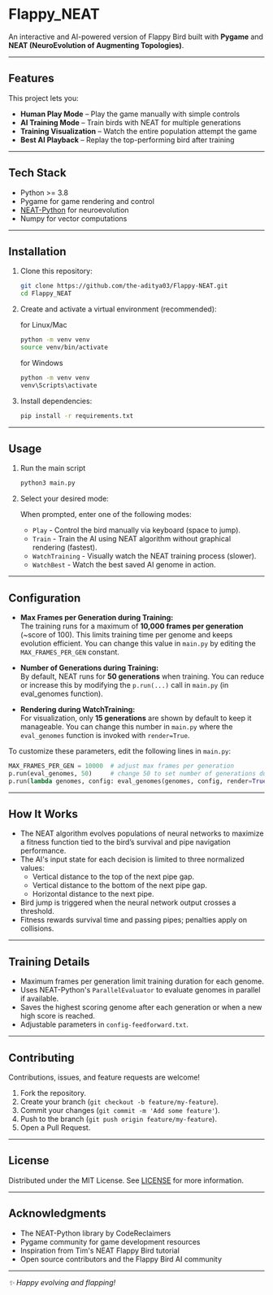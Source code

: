 # Flappy_NEAT
An interactive and AI-powered version of Flappy Bird built with **Pygame** and **NEAT (NeuroEvolution of Augmenting Topologies)**.  

---

## Features

This project lets you:
- **Human Play Mode** – Play the game manually with simple controls  
- **AI Training Mode** – Train birds with NEAT for multiple generations  
- **Training Visualization** – Watch the entire population attempt the game  
- **Best AI Playback** – Replay the top-performing bird after training  

---

## Tech Stack

- Python >= 3.8
- Pygame for game rendering and control
- [NEAT-Python](https://github.com/CodeReclaimers/neat-python) for neuroevolution
- Numpy for vector computations

---

## Installation

1. Clone this repository:
   ```bash
   git clone https://github.com/the-aditya03/Flappy-NEAT.git
   cd Flappy_NEAT
   ```

2. Create and activate a virtual environment (recommended):

    for Linux/Mac
    ```bash
    python -m venv venv
    source venv/bin/activate
    ```

    for Windows
    ```bash
    python -m venv venv
    venv\Scripts\activate
    ```

3. Install dependencies:
    ```bash
    pip install -r requirements.txt
    ```

---

## Usage

1. Run the main script
    ```bash
    python3 main.py
    ```

2. Select your desired mode:

    When prompted, enter one of the following modes:
    - `Play` - Control the bird manually via keyboard (space to jump).
    - `Train` - Train the AI using NEAT algorithm without graphical rendering (fastest).
    - `WatchTraining` - Visually watch the NEAT training process (slower).
    - `WatchBest` - Watch the best saved AI genome in action.

---

## Configuration

- **Max Frames per Generation during Training:**  
  The training runs for a maximum of **10,000 frames per generation** (~score of 100). This limits training time per genome and keeps evolution efficient. You can change this value in `main.py` by editing the `MAX_FRAMES_PER_GEN` constant.

- **Number of Generations during Training:**  
  By default, NEAT runs for **50 generations** when training. You can reduce or increase this by modifying the `p.run(...)` call in `main.py` (in eval_genomes function).

- **Rendering during WatchTraining:**  
  For visualization, only **15 generations** are shown by default to keep it manageable. You can change this number in `main.py` where the `eval_genomes` function is invoked with `render=True`.


To customize these parameters, edit the following lines in `main.py`:

```python
MAX_FRAMES_PER_GEN = 10000  # adjust max frames per generation
p.run(eval_genomes, 50)     # change 50 to set number of generations during training
p.run(lambda genomes, config: eval_genomes(genomes, config, render=True), 15)  # change 15 for WatchTraining generations
```

---

## How It Works

- The NEAT algorithm evolves populations of neural networks to maximize a fitness function tied to the bird’s survival and pipe navigation performance.
- The AI's input state for each decision is limited to three normalized values:
  - Vertical distance to the top of the next pipe gap.
  - Vertical distance to the bottom of the next pipe gap.
  - Horizontal distance to the next pipe.
- Bird jump is triggered when the neural network output crosses a threshold.
- Fitness rewards survival time and passing pipes; penalties apply on collisions.

---

## Training Details

- Maximum frames per generation limit training duration for each genome.
- Uses NEAT-Python's `ParallelEvaluator` to evaluate genomes in parallel if available.
- Saves the highest scoring genome after each generation or when a new high score is reached.
- Adjustable parameters in `config-feedforward.txt`.

---

## Contributing

Contributions, issues, and feature requests are welcome!

1. Fork the repository.
2. Create your branch (`git checkout -b feature/my-feature`).
3. Commit your changes (`git commit -m 'Add some feature'`).
4. Push to the branch (`git push origin feature/my-feature`).
5. Open a Pull Request.

---

## License

Distributed under the MIT License. See [LICENSE](LICENSE) for more information.

---

## Acknowledgments

- The NEAT-Python library by CodeReclaimers
- Pygame community for game development resources
- Inspiration from Tim's NEAT Flappy Bird tutorial  
- Open source contributors and the Flappy Bird AI community

---
*✨ Happy evolving and flapping!*  


